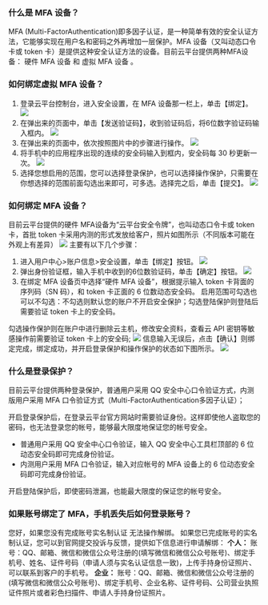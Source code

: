 ### 什么是 MFA 设备？
MFA (Multi-FactorAuthentication)即多因子认证，是一种简单有效的安全认证方法，它能够实现在用户名和密码之外再增加一层保护。MFA 设备（又叫动态口令卡或 token 卡）是提供这种安全认证方法的设备。目前云平台提供两种MFA设备： 硬件 MFA 设备 和 虚拟 MFA 设备 。

### 如何绑定虚拟 MFA 设备？
1. 登录云平台控制台，进入安全设置，在 MFA 设备那一栏上，单击【绑定】。
![](http://imgcache.tce.fsphere.cn/image/mc.qcloudimg.com/static/img/63c17fdf2fc1913927ad669c86dcafcd/image.png)
2. 在弹出来的页面中，单击【发送验证码】，收到验证码后，将6位数字验证码输入框内。
![](http://imgcache.tce.fsphere.cn/image/mc.qcloudimg.com/static/img/48f47db0b56e5e114569f069813a3a26/image.png)
3. 在弹出来的页面中，依次按照图片中的步骤进行操作。
![](http://imgcache.tce.fsphere.cn/image/mc.qcloudimg.com/static/img/0e9169e02f094677636e0cd4943f8cc0/image.png)
4. 将手机中的应用程序出现的连续的安全码输入到框内，安全码每 30 秒更新一次。
![](http://imgcache.tce.fsphere.cn/image/mc.qcloudimg.com/static/img/cfaf0d3ccd26fa60c792e476780d3e64/image.png)
5. 选择您想启用的范围，您可以选择登录保护，也可以选择操作保护，只需要在你想选择的范围前面勾选出来即可，可多选。选择完之后，单击【提交】。
![](http://imgcache.tce.fsphere.cn/image/mc.qcloudimg.com/static/img/2848c64ff4752ae458ab3eb579ebf945/image.png)

### 如何绑定 MFA 设备？
目前云平台提供的硬件 MFA设备为“云平台安全令牌”，也叫动态口令卡或 token 卡，首批 token 卡采用内测的形式发放给客户，照片如图所示（不同版本可能在外观上有差异）
![](http://imgcache.tce.fsphere.cn/image/mc.qcloudimg.com/static/img/a12ed49934d347fdd059e0d74784f32b/image.png)
主要有以下几个步骤：
1. 进入用户中心>账户信息>安全设置，单击【绑定】按钮。
![](http://imgcache.tce.fsphere.cn/image/mc.qcloudimg.com/static/img/4f5a99eade8a87c651669e8d4d156345/image.png)
2. 弹出身份验证框，输入手机中收到的6位数验证码，单击【确定】按钮。
![](http://imgcache.tce.fsphere.cn/image/mc.qcloudimg.com/static/img/3742fd7d9f94c24808ad8608423250e4/image.png)
3. 在绑定 MFA 设备页中选择“硬件 MFA 设备”，根据提示输入 token 卡背面的序列码（SN 码），和 token 卡正面的 6 位数动态安全码。
启用范围可勾选也可以不勾选：不勾选则默认您的账户不开启安全保护；勾选登陆保护则登陆后需要验证 token 卡上的安全码。

勾选操作保护则在账户中进行删除云主机，修改安全资料，查看云 API 密钥等敏感操作前需要验证 token 卡上的安全码;
![](http://imgcache.tce.fsphere.cn/image/mc.qcloudimg.com/static/img/85a7a9ecd595b223a8207f56443a1849/image.png)
信息输入无误后，点击【确认】则绑定完成，绑定成功，并开启登录保护和操作保护的状态如下图所示。
![](http://imgcache.tce.fsphere.cn/image/mc.qcloudimg.com/static/img/ba1e533f52a4cee0dbcae8f623c07347/image.png)

### 什么是登录保护？
目前云平台提供两种登录保护，普通用户采用 QQ 安全中心口令验证方式，内测版用户采用 MFA 口令验证方式（Multi-FactorAuthentication多因子认证）；

开启登录保护后，在登录云平台官方网站时需要验证身份。这样即使他人盗取您的密码，也无法登录您的帐号，能够最大限度地保证您的帐号安全。
- 普通用户采用 QQ 安全中心口令验证，输入 QQ 安全中心工具栏顶部的 6 位动态安全码即可完成身份验证。
- 内测用户采用 MFA 口令验证，输入对应帐号的 MFA 设备上的 6 位动态安全码即可完成身份验证。

开启登陆保护后，即使密码泄漏，也能最大限度的保证您的帐号安全。

### 如果账号绑定了 MFA，手机丢失后如何登录账号？
您好，如果您没有完成账号实名制认证 无法操作解绑。
如果您已完成账号的实名制认证，您可以到官网提交投诉与反馈，提供如下信息进行申请解绑：
**个人：** 
账号：QQ、邮箱、微信和微信公众号注册的(填写微信和微信公众号账号)、绑定手机号、姓名、证件号码（申请人须与实名认证信息一致)，上传手持身份证照片、可以联系到客户的手机号。
**企业：** 
账号：QQ、邮箱、微信和微信公众号注册的(填写微信和微信公众号账号)、绑定手机号、企业名称、证件号码、公司营业执照证件照片或者彩色扫描件、申请人手持身份证照片。
